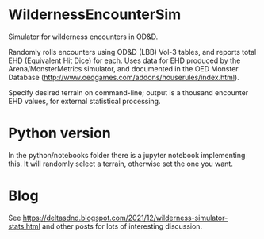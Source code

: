 # WildernessEncounterSim
Simulator for wilderness encounters in OD&D.

Randomly rolls encounters using OD&D (LBB) Vol-3 tables, and reports total EHD (Equivalent Hit Dice) for each. Uses data for EHD produced by the Arena/MonsterMetrics simulator, and documented in the OED Monster Database (http://www.oedgames.com/addons/houserules/index.html).

Specify desired terrain on command-line; output is a thousand encounter EHD values, for external statistical processing.

# Python version
In the python/notebooks folder there is a jupyter notebook implementing this.  It will randomly select a terrain, otherwise set the one you want.

# Blog
See https://deltasdnd.blogspot.com/2021/12/wilderness-simulator-stats.html and other posts for lots of interesting discussion.

